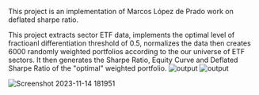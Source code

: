 This project is an implementation of Marcos López de Prado work on deflated sharpe ratio. 

This project extracts sector ETF data, implements the optimal level of fractioanl differentiation threshold of 0.5, normalizes the data then creates 6000 randomly weighted portfolios according to the our universe of ETF sectors. It then generates the Sharpe Ratio, Equity Curve and Deflated Sharpe Ratio of the "optimal" weighted portfolio. 
![output](https://github.com/WilliamClintC/Deflated-Sharpe-Ratio/assets/118032486/adafd9c6-b61c-47ac-ac5c-4d808c43e909)
![output](https://github.com/WilliamClintC/Deflated-Sharpe-Ratio/assets/118032486/9d27a2c7-312c-4aca-aa0d-3c260f728c23)



![Screenshot 2023-11-14 181951](https://github.com/WilliamClintC/Deflated-Sharpe-Ratio/assets/118032486/a69071e1-ae9f-4d0f-8c5b-29450fdcdf7b)
